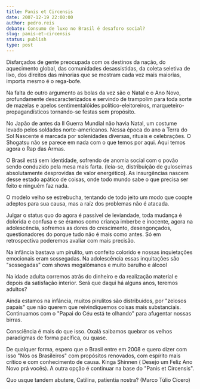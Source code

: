 ```yaml
---
title: Panis et Circensis
date: 2007-12-19 22:00:00
author: pedro.reis
debate: Consumo de luxo no Brasil é desaforo social?
slug: panis-et-circensis
status: publish 
type: post
---
```


Disfarçados de gente preocupada com os destinos da nação, do aquecimento global, das comunidades desassistidas, da coleta seletiva de lixo, dos direitos das minorias que se mostram cada vez mais maiorias, importa mesmo é o rega-bofe.  

Na falta de outro argumento as bolas da vez são o Natal e o Ano Novo, profundamente descaracterizados e servindo de trampolim para toda sorte de mazelas e apelos sentimentalóides político-eleitoreiros, marqueteiro-propagandísticos tornando-se festas sem propósito.  

No Japão de antes da II Guerra Mundial não havia Natal, um costume levado pelos soldados norte-americanos. Nessa época do ano a Terra do Sol Nascente é marcada por solenidades diversas, rituais e celebrações. O Shogatsu não se parece em nada com o que temos por aqui. Aqui temos agora o Rap das Armas.  

O Brasil está sem identidade, sofrendo de anomia social com o povão sendo conduzido pela mesa mais farta. (leia-se, distribuição de guloseimas absolutamente desprovidas de valor energético). As insurgências nascem desse estado apático de coisas, onde todo mundo sabe o que precisa ser feito e ninguém faz nada.  

O modelo velho se estrebucha, tentando de todo jeito um modo que coopte adeptos para sua causa, mas a raíz dos problemas não é atacada.  

Julgar o status quo do agora é passível de leviandade, toda mudança é dolorida e confusa e se éramos como criança imberbe e inocente, agora na adolescência, sofremos as dores do crescimento, desengonçados, questionadores do porque tudo não é mais como antes. Só em retrospectiva poderemos avaliar com mais precisão.  

Na infância bastava um pirulito, um confeito colorido e nossas inquietações emocionais eram sossegadas. Na adolescência essas inquitações são "sossegadas" com shows megalômanos e muito barulho e álcool  

Na idade adulta corremos atrás do dinheiro e da realização material e depois da satisfação interior. Será que daqui há alguns anos, teremos adultos?  

Ainda estamos na infância, muitos pirulitos são distribuídos, por "zelosos papais" que não querem que reivindiquemos coisas mais substanciais. Continuamos com o "Papai do Céu está te olhando" para afugentar nossas birras.  

Consciência é mais do que isso. Oxalá saibamos quebrar os velhos paradigmas de forma pacífica, ou quase.   

De qualquer forma, espero que o Brasil entre em 2008 e quero dizer com isso "Nós os Brasileiros" com propósitos renovados, com espírito mais crítico e com conhecimento de causa. Kinga Shinnen ( Desejo um Feliz Ano Novo prá vocês). A outra opção é continuar na base do "Panis et Circensis".   

Quo usque tandem abutere, Catilina, patientia nostra? (Marco Túlio Cícero)
